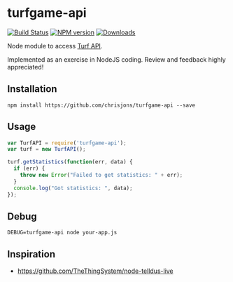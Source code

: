 turfgame-api
============
[![Build Status][travis-image]][travis-url] [![NPM version][npm-image]][npm-url] [![Downloads][downloads-image]][npm-url]

Node module to access [Turf API](api.turfgame.com).

Implemented as an exercise in NodeJS coding. Review and feedback highly appreciated!

Installation
------------
```shell
npm install https://github.com/chrisjons/turfgame-api --save
```

Usage
-----
```javascript
var TurfAPI = require('turfgame-api');
var turf = new TurfAPI();

turf.getStatistics(function(err, data) {
  if (err) {
    throw new Error("Failed to get statistics: " + err);
  }
  console.log("Got statistics: ", data);
});
```

Debug
-----
```shell
DEBUG=turfgame-api node your-app.js
```

Inspiration
-----------
* https://github.com/TheThingSystem/node-telldus-live

[npm-url]: https://npmjs.org/package/turfgame-api
[downloads-image]: http://img.shields.io/npm/dm/turfgame-api.svg
[npm-image]: http://img.shields.io/npm/v/turfgame-api.svg
[travis-url]: https://travis-ci.org/chrisjons/turfgame-api
[travis-image]: http://img.shields.io/travis/chrisjons/turfgame-api.svg
